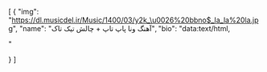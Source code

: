 [
  {
    "img": "https://dl.musicdel.ir/Music/1400/03/y2k_\u0026%20bbno$_la_la%20la.jpg",
    "name": "آهنگ ونا پاپ تاپ + چالش تیک تاک",
    "bio": "data:text/html, <!-- Music player by www.1abzar.com --->
<script type="text/javascript" src="https://1abzaar.ir/abzar/tools/player/?pl=2&color=212121"></script>
<script>var listmusic1abzar=[];listmusic1abzar[0] = {title:"ونا پاپ تاپ candy Team ",url: "http://dl.ir-media.ir/99/1/bbno$_&_Y2K_feat_Enrique_Iglesias.mp3"};</script><div style="display:none"><h2><a href="https://www.1abzar.com/abzar/music.php">&#1605;&#1608;&#1586;&#1740;&#1705; &#1662;&#1604;&#1740;&#1585;</a></h2></div>
<!-- Music player by www.1abzar.com --->"
  }
]
